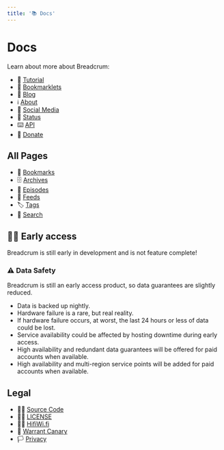 ```yaml
---
title: '📚 Docs'
---
```


# Docs

Learn about more about Breadcrum:

- 🔰 [Tutorial](./tutorial/)
- 📑 [Bookmarklets](./bookmarklets/)
- 📜 [Blog](/blog/)
- ℹ️ [About](/about/)
- 🙊 [Social Media](./social/)
- 🚦 [Status](https://breadcrum.betteruptime.com)
- ⌨️ [API](/openapi)
- 💸 [Donate](./donate)

## All Pages

- 🔖 [Bookmarks](/bookmarks/)
- 🗄️ [Archives](/archives/)
- 📼 [Episodes](/episodes/)
- 📡 [Feeds](/feeds/)
- 🏷️ [Tags](/tags/)
- 🔎 [Search](/search/bookmarks)

## 👷‍♂️ Early access

Breadcrum is still early in development and is not feature complete!

### ⚠️ Data Safety

Breadcrum is still an early access product, so data guarantees are slightly reduced.

- Data is backed up nightly.
- Hardware failure is a rare, but real reality.
- If hardware failure occurs, at worst, the last 24 hours or less of data could be lost.
- Service availability could be affected by hosting downtime during early access.
- High availability and redundant data guarantees will be offered for paid accounts when available.
- High availability and multi-region service points will be added for paid accounts when available.

## Legal

- 🧙‍♂️ [Source Code](https://github.com/hifiwi-fi/breadcrum.net/)
- 👨‍⚖️ [LICENSE](https://github.com/hifiwi-fi/breadcrum.net/blob/master/LICENSE)
- 👨‍💼 [HifiWi.fi](https://hifiwi.fi)
- 🦜 [Warrant Canary](./canary/)
- 🏳️ [Privacy](./privacy/)
